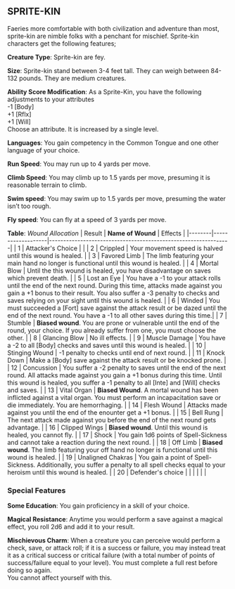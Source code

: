 ## SPRITE-KIN
Faeries more comfortable with both civilization and adventure than most, sprite-kin are nimble folks with a penchant for mischief. Sprite-kin characters get the following features;

**Creature Type**: Sprite-kin are fey.

**Size**: Sprite-kin stand between 3-4 feet tall. They can weigh between 84-132 pounds. They are medium creatures.

**Ability Score Modification**: As a Sprite-Kin, you have the following adjustments to your attributes  
-1 [Body]  
+1 [Rflx]  
+1 [Will]  
Choose an attribute. It is increased by a single level.

**Languages**: You gain competency in the Common Tongue and one other language of your choice.

**Run Speed**: You may run up to 4 yards per move.

**Climb Speed**: You may climb up to 1.5 yards per move, presuming it is reasonable terrain to climb.

**Swim speed**: You may swim up to 1.5 yards per move, presuming the water isn’t too rough.

**Fly speed**: You can fly at a speed of 3 yards per move.

**Table**: *Wound Allocation*
| Result | **Name of Wound** | Effects                                                        |
|--------|-------------------|----------------------------------------------------------------|
|   1    | Attacker's Choice |                                                                |
|   2    | Crippled          | Your movement speed is halved until this wound is healed.      |
|   3    | Favored Limb      | The limb featuring your main hand no longer is functional until this wound is healed. |
|   4    | Mortal Blow       | Until the this wound is healed, you have disadvantage on saves which prevent death. |
|   5    | Lost an Eye       | You have a -1 to your attack rolls until the end of the next round. During this time, attacks made against you gain a +1 bonus to their result. You also suffer a -3 penalty to checks and saves relying on your sight until this wound is healed. |
|   6    | Winded            | You must succeeded a [Fort] save against the attack result or be dazed until the end of the next round. You have a -1 to all other saves during this time.|
|   7    | Stumble | **Biased wound**. You are prone or vulnerable until the end of the round, your choice. If you already suffer from one, you must choose the other. |
|   8    | Glancing Blow     | No ill effects.                                     |
|   9    | Muscle Damage     | You have a -2 to all [Body] checks and saves until this wound is healed. |
|   10   | Stinging Wound    | -1 penalty to checks until end of next round. |
|   11   | Knock Down | Make a [Body] save against the attack result  or be knocked prone. |
|   12   | Concussion | You suffer a -2 penalty to saves until the end of the next round. All attacks made against you gain a +1 bonus during this time. Until this wound is healed, you suffer a -1 penalty to all [Inte] and [Will] checks and saves. |
|   13   | Vital Organ | **Biased Wound**. A mortal wound has been inflicted against a vital organ. You must perform an incapacitation save or die immediately. You are hemorrhaging. |
|   14   | Flesh Wound | Attacks made against you until the end of the enounter get a +1 bonus. |
|   15   | Bell Rung | The next attack made against you before the end of the next round gets advantage.  |
|   16   | Clipped Wings | **Biased wound**. Until this wound is healed, you cannot fly. |
|   17   | Shock  | You gain 1d6 points of Spell-Sickness and cannot take a reaction during the next round. |
|   18   | Off Limb | **Biased wound**. The limb featuring your off hand no longer is functional until this wound is healed. |
|   19   | Unaligned Chakras | You gain a point of Spell-Sickness. Additionally, you suffer a penalty to all spell checks equal to your heroism until this wound is healed. |
|   20   | Defender's choice |                                   |
|        |                                                |                                   |

### Special Features

**Some Education**: You gain proficiency in a skill of your choice.

**Magical Resistance**: Anytime you would perform a save against a magical effect, you roll 2d6 and add it to your result.

**Mischievous Charm**: When a creature you can perceive would perform a check, save, or attack roll; if it is a success or failure, you may instead treat it as a critical success or critical failure (with a total number of points of success/failure equal to your level). You must complete a full rest before doing so again.  
You cannot affect yourself with this.
